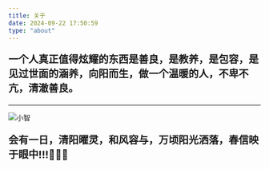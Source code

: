```yaml
---
title: 关于
date: 2024-09-22 17:50:59
type: "about"
---
```

<p style="font-size: 20px; font-weight: bold;">一个人真正值得炫耀的东西是善良，是教养，是包容，是见过世面的涵养，向阳而生，做一个温暖的人，不卑不亢，清澈善良。</p>

------

![小智](https://bu.dusays.com/2024/12/11/67595c996c588.png)

<p style="font-size: 20px; font-weight: bold;">会有一日，清阳曜灵，和风容与，万顷阳光洒落，春信映于眼中!!!💐😄🎈</p>